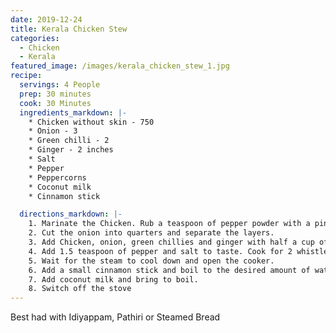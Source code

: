 ```yaml
---
date: 2019-12-24
title: Kerala Chicken Stew
categories:
  - Chicken
  - Kerala
featured_image: /images/kerala_chicken_stew_1.jpg
recipe:
  servings: 4 People
  prep: 30 minutes
  cook: 30 Minutes
  ingredients_markdown: |-
    * Chicken without skin - 750
    * Onion - 3
    * Green chilli - 2
    * Ginger - 2 inches
    * Salt
    * Pepper
    * Peppercorns
    * Coconut milk
    * Cinnamon stick

  directions_markdown: |-
    1. Marinate the Chicken. Rub a teaspoon of pepper powder with a pinch of salt on the chicken and refrigerate for an hour.
    2. Cut the onion into quarters and separate the layers.
    3. Add Chicken, onion, green chillies and ginger with half a cup of water in a pressure cooker.
    4. Add 1.5 teaspoon of pepper and salt to taste. Cook for 2 whistles.
    5. Wait for the steam to cool down and open the cooker.
    6. Add a small cinnamon stick and boil to the desired amount of water.
    7. Add coconut milk and bring to boil.
    8. Switch off the stove
---
```


Best had with Idiyappam, Pathiri or Steamed Bread